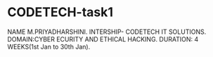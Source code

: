 # CODETECH-task1
NAME M.PRIYADHARSHINI.
INTERSHIP- CODETECH IT SOLUTIONS.
DOMAIN:CYBER ECURITY AND ETHICAL HACKING.
DURATION: 4 WEEKS(1st Jan to 30th Jan).
 
